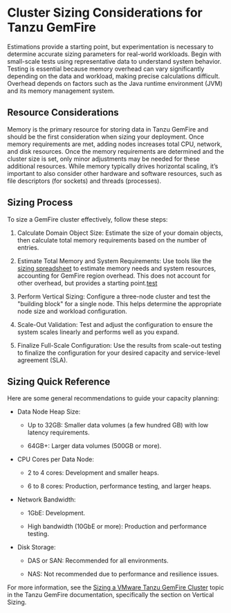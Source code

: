 # ​Cluster Sizing Considerations for Tanzu GemFire

Estimations provide a starting point, but experimentation is necessary to determine accurate sizing parameters for real-world workloads. Begin with small-scale tests using representative data to understand system behavior. Testing is essential because memory overhead can vary significantly depending on the data and workload, making precise calculations difficult. Overhead depends on factors such as the Java runtime environment (JVM) and its memory management system.

## Resource Considerations

Memory is the primary resource for storing data in Tanzu GemFire and should be the first consideration when sizing your deployment. Once memory requirements are met, adding nodes increases total CPU, network, and disk resources. Once the memory requirements are determined and the cluster size is set, only minor adjustments may be needed for these additional resources. While memory typically drives horizontal scaling, it’s important to also consider other hardware and software resources, such as file descriptors (for sockets) and threads (processes).

## Sizing Process

To size a GemFire cluster effectively, follow these steps:

1. Calculate Domain Object Size: Estimate the size of your domain objects, then calculate total memory requirements based on the number of entries.

2. Estimate Total Memory and System Requirements: Use tools like the
[sizing spreadsheet](../../attachments/system_sizing_v1.xlsx) to estimate memory needs and system resources, accounting for GemFire region overhead. This does not account for other overhead, but provides a starting point.[test](../../../attachments/system_sizing_v1.xlsx)

3. Perform Vertical Sizing: Configure a three-node cluster and test the "building block" for a single node. This helps determine the appropriate node size and workload configuration.

4. Scale-Out Validation: Test and adjust the configuration to ensure the system scales linearly and performs well as you expand.

5. Finalize Full-Scale Configuration: Use the results from scale-out testing to finalize the configuration for your desired capacity and service-level agreement (SLA).


## Sizing Quick Reference

Here are some general recommendations to guide your capacity planning:

* Data Node Heap Size:

  * Up to 32GB: Smaller data volumes (a few hundred GB) with low latency requirements.

  * 64GB+: Larger data volumes (500GB or more).

* CPU Cores per Data Node:

  * 2 to 4 cores: Development and smaller heaps.

  * 6 to 8 cores: Production, performance testing, and larger heaps.

* Network Bandwidth:

  * 1GbE: Development.

  * High bandwidth (10GbE or more): Production and performance testing.

* Disk Storage:

  * DAS or SAN: Recommended for all environments.

  * NAS: Not recommended due to performance and resilience issues.

For more information, see the [Sizing a VMware Tanzu GemFire Cluster](https://techdocs.broadcom.com/us/en/vmware-tanzu/data-solutions/tanzu-gemfire/10-1/gf/configuring-cluster_config-cluster_sizing.html#vertical-sizing) topic in the Tanzu GemFire documentation, specifically the section on Vertical Sizing.